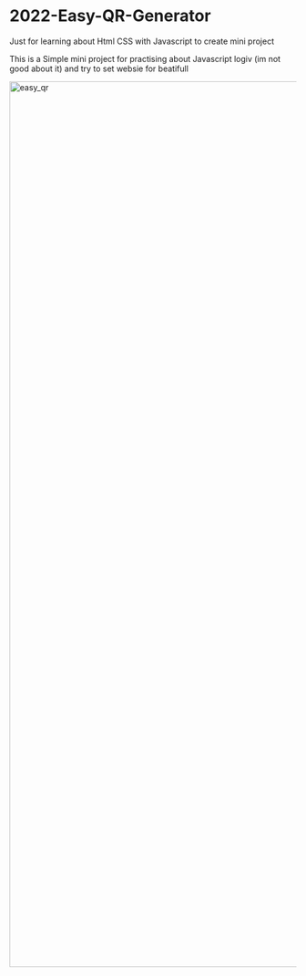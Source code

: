 # 2022-Easy-QR-Generator
Just for learning about Html CSS with Javascript to create mini project

This is a Simple mini project for practising about Javascript logiv (im not good about it) and try to set websie for beatifull

<img width="1552" alt="easy_qr" src="https://user-images.githubusercontent.com/22848814/152680573-45c3b207-48a5-4a12-9298-5fcde817c990.png">
